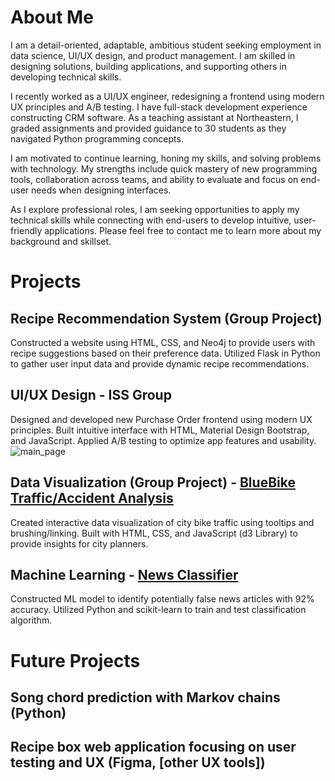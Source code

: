 # About Me
I am a detail-oriented, adaptable, ambitious student seeking employment in data science, UI/UX design, and product management. I am skilled in designing solutions, building applications, and supporting others in developing technical skills. 

I recently worked as a UI/UX engineer, redesigning a frontend using modern UX principles and A/B testing. I have full-stack development experience constructing CRM software. As a teaching assistant at Northeastern, I graded assignments and provided guidance to 30 students as they navigated Python programming concepts.

I am motivated to continue learning, honing my skills, and solving problems with technology. My strengths include quick mastery of new programming tools, collaboration across teams, and ability to evaluate and focus on end-user needs when designing interfaces.

As I explore professional roles, I am seeking opportunities to apply my technical skills while connecting with end-users to develop intuitive, user-friendly applications. Please feel free to contact me to learn more about my background and skillset.

# Projects

## Recipe Recommendation System (Group Project)
Constructed a website using HTML, CSS, and Neo4j to provide users with recipe suggestions based on their preference data. Utilized Flask in Python to gather user input data and provide dynamic recipe recommendations.

## UI/UX Design - ISS Group
Designed and developed new Purchase Order frontend using modern UX principles. Built intuitive interface with HTML, Material Design Bootstrap, and JavaScript. Applied A/B testing to optimize app features and usability.
![main_page](https://github.com/julianwsavini/julianwsavini.github.io/assets/93225744/a285bfc4-d173-47a9-b01d-f63eac242d0e)

## Data Visualization (Group Project) - [BlueBike Traffic/Accident Analysis]([https://github.com/julianwsavini/BlueBikes_Visualization_Final_Project])
Created interactive data visualization of city bike traffic using tooltips and brushing/linking. Built with HTML, CSS, and JavaScript (d3 Library) to provide insights for city planners.

## Machine Learning - [News Classifier]([https://github.com/julianwsavini/news_classification])
Constructed ML model to identify potentially false news articles with 92% accuracy. Utilized Python and scikit-learn to train and test classification algorithm.

# Future Projects

## Song chord prediction with Markov chains (Python)

## Recipe box web application focusing on user testing and UX (Figma, [other UX tools])

